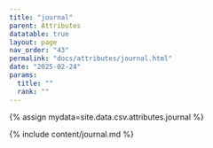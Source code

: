 ```yaml
---
title: "journal"
parent: Attributes
datatable: true
layout: page
nav_order: "43"
permalink: "docs/attributes/journal.html"
date: "2025-02-24"
params:
  title: ""
  rank: ""
---
```

{% assign mydata=site.data.csv.attributes.journal %} 

{% include content/journal.md %}
